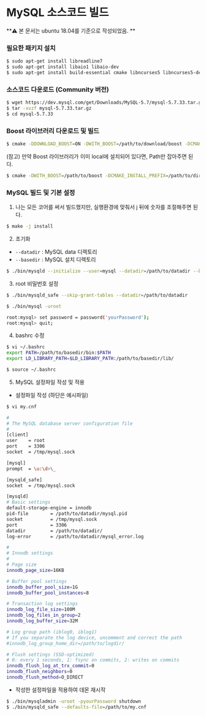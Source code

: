 # MySQL 소스코드 빌드

**:warning: 본 문서는 ubuntu 18.04를 기준으로 작성되었음. **

### 필요한 패키지 설치
``` bash
$ sudo apt-get install libreadline7
$ sudo apt-get install libaio1 libaio-dev
$ sudo apt-get install build-essential cmake libncurses5 libncurses5-dev bison
```

### 소스코드 다운로드 (Community 버전)
``` bash
$ wget https://dev.mysql.com/get/Downloads/MySQL-5.7/mysql-5.7.33.tar.gz
$ tar -xvzf mysql-5.7.33.tar.gz
$ cd mysql-5.7.33
```

### Boost 라이브러리 다운로드 및 빌드
``` bash
$ cmake -DDOWNLOAD_BOOST=ON -DWITH_BOOST=/path/to/download/boost -DCMAKE_INSTALL_PREFIX=/path/to/dir
```
(참고) 만약 Boost 라이브러리가 이미 local에 설치되어 있다면, Path만 잡아주면 된다.
```bash
$ cmake -DWITH_BOOST=/path/to/boost -DCMAKE_INSTALL_PREFIX=/path/to/dir
```
### MySQL 빌드 및 기본 설정
1. 나는 모든 코어를 써서 빌드했지만, 실행환경에 맞춰서 j 뒤에 숫자를 조절해주면 된다.
```bash
$ make -j install
```

2. 초기화
- `--datadir` : MySQL data 디렉토리
- `--basedir` : MySQL 설치 디렉토리
```bash
$ ./bin/mysqld --initialize --user=mysql --datadir=/path/to/datadir --basedir=/path/to/basedir
```

3. root 비밀번호 설정
```bash
$ ./bin/mysqld_safe --skip-grant-tables --datadir=/path/to/datadir

$ ./bin/mysql -uroot

root:mysql> set password = password('yourPassword');
root:mysql> quit;
```

4. bashrc 수정
``` bash
$ vi ~/.bashrc
export PATH=/path/to/basedir/bin:$PATH
export LD_LIBRARY_PATH=$LD_LIBRARY_PATH:/path/to/basedir/lib/

$ source ~/.bashrc
```

5. MySQL 설정파일 작성 및 적용
- 설정파일 작성 (하단은 예시파일)
``` bash
$ vi my.cnf

#
# The MySQL database server configuration file
#
[client]
user    = root
port    = 3306
socket  = /tmp/mysql.sock

[mysql]
prompt  = \u:\d>\_

[mysqld_safe]
socket  = /tmp/mysql.sock

[mysqld]
# Basic settings
default-storage-engine = innodb
pid-file        = /path/to/datadir/mysql.pid
socket          = /tmp/mysql.sock
port            = 3306
datadir         = /path/to/datadir/
log-error       = /path/to/datadir/mysql_error.log

#
# Innodb settings
#
# Page size
innodb_page_size=16KB

# Buffer pool settings
innodb_buffer_pool_size=1G
innodb_buffer_pool_instances=8

# Transaction log settings
innodb_log_file_size=100M
innodb_log_files_in_group=2
innodb_log_buffer_size=32M

# Log group path (iblog0, iblog1)
# If you separate the log device, uncomment and correct the path
#innodb_log_group_home_dir=/path/to/logdir/

# Flush settings (SSD-optimized)
# 0: every 1 seconds, 1: fsync on commits, 2: writes on commits
innodb_flush_log_at_trx_commit=0
innodb_flush_neighbors=0
innodb_flush_method=O_DIRECT
```
- 작성한 설정파일을 적용하여 데몬 재시작
``` bash
$ ./bin/mysqladmin -uroot -pyourPassword shutdown
$ ./bin/mysqld_safe --defaults-file=/path/to/my.cnf
```




